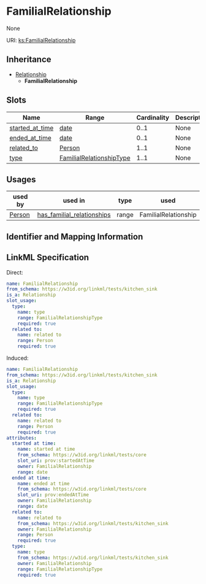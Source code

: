 # FamilialRelationship

None

URI: [ks:FamilialRelationship](https://w3id.org/linkml/tests/kitchen_sink/FamilialRelationship)




## Inheritance

* [Relationship](Relationship.md)
    * **FamilialRelationship**




## Slots

| Name | Range | Cardinality | Description  | Info |
| ---  | --- | --- | --- | --- |
| [started_at_time](started_at_time.md) | [date](date.md) | 0..1 | None  | . |
| [ended_at_time](ended_at_time.md) | [date](date.md) | 0..1 | None  | . |
| [related_to](related_to.md) | [Person](Person.md) | 1..1 | None  | . |
| [type](type.md) | [FamilialRelationshipType](FamilialRelationshipType.md) | 1..1 | None  | . |


## Usages


| used by | used in | type | used |
| ---  | --- | --- | --- |
| [Person](Person.md) | [has_familial_relationships](has_familial_relationships.md) | range | FamilialRelationship |



## Identifier and Mapping Information






## LinkML Specification

<!-- TODO: investigate https://stackoverflow.com/questions/37606292/how-to-create-tabbed-code-blocks-in-mkdocs-or-sphinx -->

Direct:

```yaml
name: FamilialRelationship
from_schema: https://w3id.org/linkml/tests/kitchen_sink
is_a: Relationship
slot_usage:
  type:
    name: type
    range: FamilialRelationshipType
    required: true
  related to:
    name: related to
    range: Person
    required: true

```

Induced:

```yaml
name: FamilialRelationship
from_schema: https://w3id.org/linkml/tests/kitchen_sink
is_a: Relationship
slot_usage:
  type:
    name: type
    range: FamilialRelationshipType
    required: true
  related to:
    name: related to
    range: Person
    required: true
attributes:
  started at time:
    name: started at time
    from_schema: https://w3id.org/linkml/tests/core
    slot_uri: prov:startedAtTime
    owner: FamilialRelationship
    range: date
  ended at time:
    name: ended at time
    from_schema: https://w3id.org/linkml/tests/core
    slot_uri: prov:endedAtTime
    owner: FamilialRelationship
    range: date
  related to:
    name: related to
    from_schema: https://w3id.org/linkml/tests/kitchen_sink
    owner: FamilialRelationship
    range: Person
    required: true
  type:
    name: type
    from_schema: https://w3id.org/linkml/tests/kitchen_sink
    owner: FamilialRelationship
    range: FamilialRelationshipType
    required: true

```